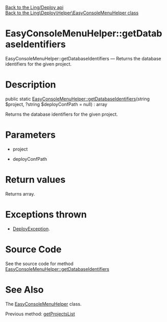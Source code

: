 [Back to the Ling/Deploy api](https://github.com/lingtalfi/Deploy/blob/master/doc/api/Ling/Deploy.md)<br>
[Back to the Ling\Deploy\Helper\EasyConsoleMenuHelper class](https://github.com/lingtalfi/Deploy/blob/master/doc/api/Ling/Deploy/Helper/EasyConsoleMenuHelper.md)


EasyConsoleMenuHelper::getDatabaseIdentifiers
================



EasyConsoleMenuHelper::getDatabaseIdentifiers — Returns the database identifiers for the given project.




Description
================


public static [EasyConsoleMenuHelper::getDatabaseIdentifiers](https://github.com/lingtalfi/Deploy/blob/master/doc/api/Ling/Deploy/Helper/EasyConsoleMenuHelper/getDatabaseIdentifiers.md)(string $project, ?string $deployConfPath = null) : array




Returns the database identifiers for the given project.




Parameters
================


- project

    

- deployConfPath

    


Return values
================

Returns array.


Exceptions thrown
================

- [DeployException](https://github.com/lingtalfi/Deploy/blob/master/doc/api/Ling/Deploy/Exception/DeployException.md).&nbsp;







Source Code
===========
See the source code for method [EasyConsoleMenuHelper::getDatabaseIdentifiers](https://github.com/lingtalfi/Deploy/blob/master/Helper/EasyConsoleMenuHelper.php#L49-L73)


See Also
================

The [EasyConsoleMenuHelper](https://github.com/lingtalfi/Deploy/blob/master/doc/api/Ling/Deploy/Helper/EasyConsoleMenuHelper.md) class.

Previous method: [getProjectsList](https://github.com/lingtalfi/Deploy/blob/master/doc/api/Ling/Deploy/Helper/EasyConsoleMenuHelper/getProjectsList.md)<br>


